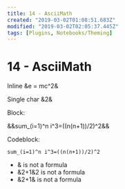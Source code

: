 ```yaml
---
title: 14 - AsciiMath
created: "2019-03-02T01:08:51.683Z"
modified: "2019-03-02T02:05:37.445Z"
tags: [Plugins, Notebooks/Theming]
---
```


# 14 - AsciiMath

Inline &e = mc^2&

Single char &2&

Block:

&&sum\_(i=1)^n i^3=((n(n+1))/2)^2&&

Codeblock:

```asciimath
sum_(i=1)^n i^3=((n(n+1))/2)^2
```

- & is not a formula
- &2+1&2 is not a formula
- \&2+1\& is not a formula
